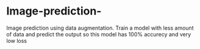 # Image-prediction-
Image prediction using data augmentation. Train a model with less amount of data and predict the output so this model has 100% accurecy and very low loss
